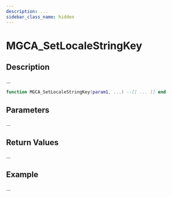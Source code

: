 ```yaml
---
description: ...
sidebar_class_name: hidden
---
```


# MGCA_SetLocaleStringKey

## Description

...

```lua
function MGCA_SetLocaleStringKey(param1, ...) --[[ ... ]] end
```

## Parameters

...

## Return Values

...

## Example

...

